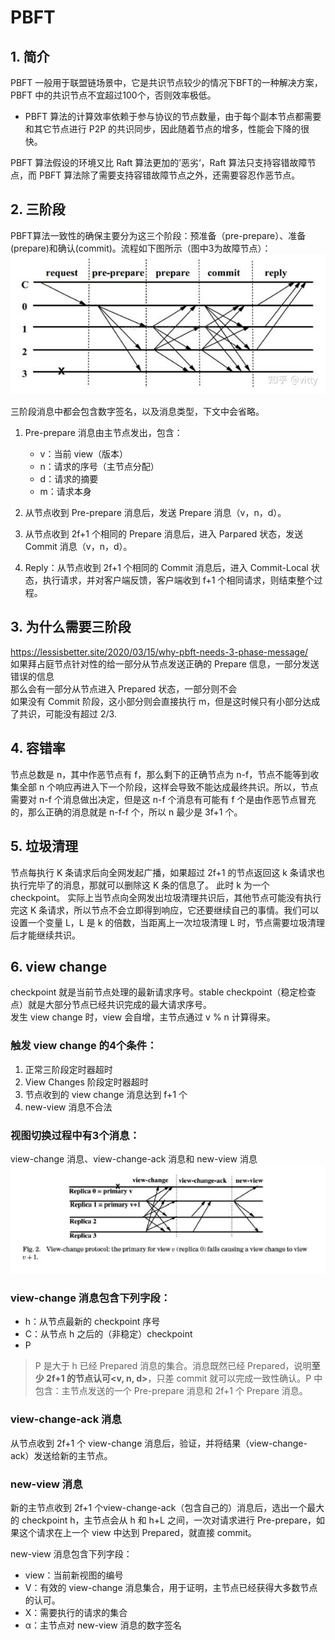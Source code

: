 # PBFT

## 1. 简介
PBFT 一般用于联盟链场景中，它是共识节点较少的情况下BFT的一种解决方案，PBFT 中的共识节点不宜超过100个，否则效率极低。 
- PBFT 算法的计算效率依赖于参与协议的节点数量，由于每个副本节点都需要和其它节点进行 P2P 的共识同步，因此随着节点的增多，性能会下降的很快。 

PBFT 算法假设的环境又比 Raft 算法更加的’恶劣‘，Raft 算法只支持容错故障节点，而 PBFT 算法除了需要支持容错故障节点之外，还需要容忍作恶节点。

## 2. 三阶段
PBFT算法一致性的确保主要分为这三个阶段：预准备（pre-prepare）、准备(prepare)和确认(commit)。流程如下图所示（图中3为故障节点）：  
![三阶段](../../images/三阶段.png)

三阶段消息中都会包含数字签名，以及消息类型，下文中会省略。  

1. Pre-prepare 消息由主节点发出，包含：
   - v：当前 view（版本）
   - n：请求的序号（主节点分配）
   - d：请求的摘要
   - m：请求本身

2. 从节点收到 Pre-prepare 消息后，发送 Prepare 消息（v，n，d）。

3. 从节点收到 2f+1 个相同的 Prepare 消息后，进入 Parpared 状态，发送 Commit 消息（v，n，d）。

4. Reply：从节点收到 2f+1 个相同的 Commit 消息后，进入 Commit-Local 状态，执行请求，并对客户端反馈，客户端收到 f+1 个相同请求，则结束整个过程。

## 3. 为什么需要三阶段  
https://lessisbetter.site/2020/03/15/why-pbft-needs-3-phase-message/  
如果拜占庭节点针对性的给一部分从节点发送正确的 Prepare 信息，一部分发送错误的信息   
那么会有一部分从节点进入 Prepared 状态，一部分则不会  
如果没有 Commit 阶段，这小部分则会直接执行 m，但是这时候只有小部分达成了共识，可能没有超过 2/3.

## 4. 容错率
节点总数是 n，其中作恶节点有 f，那么剩下的正确节点为 n-f，节点不能等到收集全部 n 个响应再进入下一个阶段，这样会导致不能达成最终共识。所以，节点需要对 n-f 个消息做出决定，但是这 n-f 个消息有可能有 f 个是由作恶节点冒充的，那么正确的消息就是 n-f-f 个，所以 n 最少是 3f+1 个。

## 5. 垃圾清理
节点每执行 K 条请求后向全网发起广播，如果超过 2f+1 的节点返回这 k 条请求也执行完毕了的消息，那就可以删除这 K 条的信息了。 此时 k 为一个 checkpoint。
实际上当节点向全网发出垃圾清理共识后，其他节点可能没有执行完这 K 条请求，所以节点不会立即得到响应，它还要继续自己的事情。我们可以设置一个变量 L，L 是 k 的倍数，当距离上一次垃圾清理 L 时，节点需要垃圾清理后才能继续共识。

## 6. view change
checkpoint 就是当前节点处理的最新请求序号。stable checkpoint（稳定检查点）就是大部分节点已经共识完成的最大请求序号。  
发生 view change 时，view 会自增，主节点通过 v % n 计算得来。

### 触发 view change 的4个条件：  
1. 正常三阶段定时器超时
2. View Changes 阶段定时器超时
3. 节点收到的 view change 消息达到 f+1 个
4. new-view 消息不合法

### 视图切换过程中有3个消息： 
view-change 消息、view-change-ack 消息和 new-view 消息
![view change](../../images/view-change.png)

### view-change 消息包含下列字段：
- h：从节点最新的 checkpoint 序号
- C：从节点 h 之后的（非稳定）checkpoint
- P
> P 是大于 h 已经 Prepared 消息的集合。消息既然已经 Prepared，说明**至少 2f+1 的节点认可<v, n, d>**，只差 commit 就可以完成一致性确认。P 中包含：主节点发送的一个 Pre-prepare 消息和 2f+1 个 Prepare 消息。

### view-change-ack 消息
从节点收到 2f+1 个 view-change 消息后，验证，并将结果（view-change-ack）发送给新的主节点。

### new-view 消息
新的主节点收到 2f+1 个view-change-ack（包含自己的）消息后，选出一个最大的 checkpoint h，主节点会从 h 和 h+L 之间，一次对请求进行 Pre-prepare，如果这个请求在上一个 view 中达到 Prepared，就直接 commit。

new-view 消息包含下列字段：
- view：当前新视图的编号
- V：有效的 view-change 消息集合，用于证明，主节点已经获得大多数节点的认可。
- X：需要执行的请求的集合
- α：主节点对 new-view 消息的数字签名
